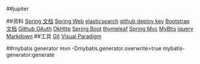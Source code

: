 ##jupiter

##资料
[Spring 文档](https://spring.io/guides)
[Spring Web](https://spring.io/guides/gs/serving-web-content/)
[elasticsearch](https://elasticsearch.cn/explore)
[github deploy key](https://developer.github.com/v3/guides/managing-deploy-keys/#deploy-keys)
[Bootstrap 文档](https://v3.bootcss.com/getting-started/)
[Github OAuth](https://developer.github.com/apps/building-oauth-apps/creating-an-oauth-app/)
[OkHttp](https://square.github.io/okhttp/)
[Spring Boot](https://docs.spring.io/spring-boot/docs/2.0.0.RC1/reference/htmlsingle/#boot-features-embedded-database-support)
[thymeleaf](https://www.thymeleaf.org/doc/tutorials/3.0/usingthymeleaf.html)
[Spring Mvc](https://docs.spring.io/spring/docs/5.0.3.RELEASE/spring-framework-reference/web.html#mvc-config-interceptors)
[MyBtis](http://www.mybatis.org/generator/)
[jquery](https://api.jquery.com/)
[Markdown](http://editor.md.ipandao.com)
##工具
[Git](https://git-scm.com/download)
[Visual Paradigm](https://www.visual-paradigm.com)

##mybatis generator
mvn -Dmybatis.generator.overwrite=true mybatis-generator:generate
